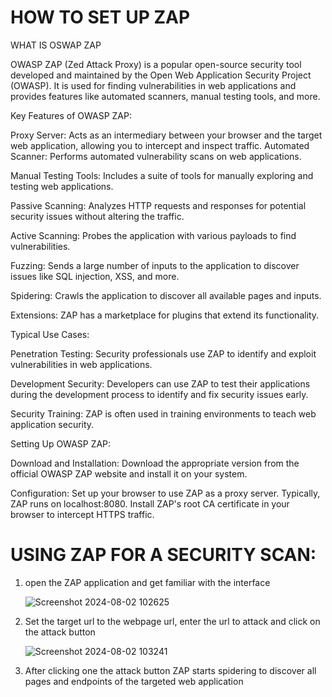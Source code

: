 # HOW TO SET UP ZAP

WHAT IS OSWAP ZAP 

OWASP ZAP (Zed Attack Proxy) is a popular open-source security tool developed and maintained by the Open Web Application Security Project (OWASP). It is used for finding vulnerabilities in web applications and provides features like automated scanners, manual testing tools, and more.

Key Features of OWASP ZAP:


Proxy Server: Acts as an intermediary between your browser and the target web application, allowing you to intercept and inspect traffic.
Automated Scanner: Performs automated vulnerability scans on web applications.

Manual Testing Tools: Includes a suite of tools for manually exploring and testing web applications.

Passive Scanning: Analyzes HTTP requests and responses for potential security issues without altering the traffic.

Active Scanning: Probes the application with various payloads to find vulnerabilities.

Fuzzing: Sends a large number of inputs to the application to discover issues like SQL injection, XSS, and more.

Spidering: Crawls the application to discover all available pages and inputs.

Extensions: ZAP has a marketplace for plugins that extend its functionality.

Typical Use Cases:

Penetration Testing: Security professionals use ZAP to identify and exploit vulnerabilities in web applications.

Development Security: Developers can use ZAP to test their applications during the development process to identify and fix security issues early.

Security Training: ZAP is often used in training environments to teach web application security.

Setting Up OWASP ZAP:

Download and Installation: Download the appropriate version from the official OWASP ZAP website and install it on your system.

Configuration:
Set up your browser to use ZAP as a proxy server. Typically, ZAP runs on localhost:8080.
Install ZAP's root CA certificate in your browser to intercept HTTPS traffic.

# USING ZAP FOR A SECURITY SCAN:
1. open the ZAP application and get familiar with the interface

   ![Screenshot 2024-08-02 102625](https://github.com/user-attachments/assets/d7a6d642-b084-4330-9331-3a46e8016c22)

2. Set the target url to the webpage url, enter the url to attack and click on the attack button

   ![Screenshot 2024-08-02 103241](https://github.com/user-attachments/assets/76f1cab7-9d62-4378-a36a-9bb967f1d512)

3. After clicking one the attack button ZAP starts spidering to discover all pages and endpoints of the targeted web application

   

   
   





   
